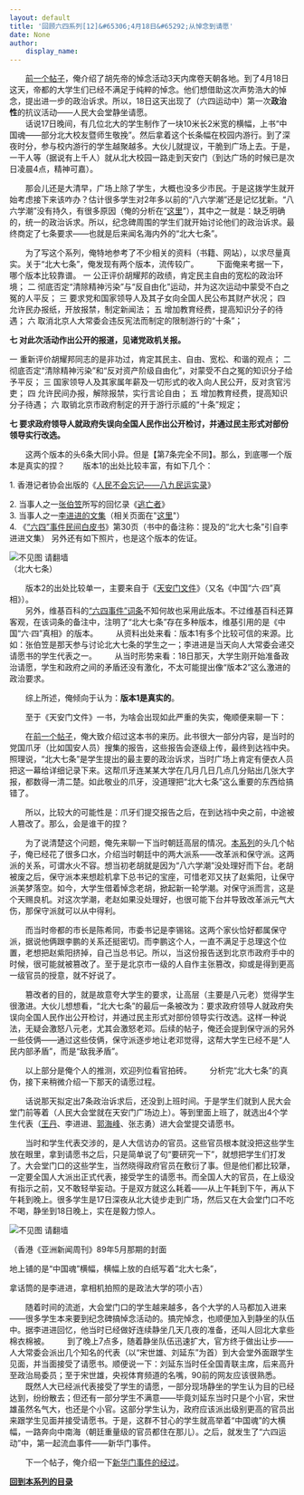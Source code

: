 ```yaml
---
layout: default
title: '回顾六四系列[12]&#65306;4月18日&#65292;从悼念到请愿'
date: None
author:
    display_name: 
---
```


　　[前一个帖子](https://program-think.blogspot.com/2012/01/june-fourth-incident-11.html)，俺介绍了胡先帝的悼念活动3天内席卷天朝各地。到了4月18日这天，帝都的大学生们已经不满足于纯粹的悼念。他们想借助这次声势浩大的悼念，提出进一步的政治诉求。所以，18日这天出现了（六四运动中）第一次**政治性**的抗议活动——人民大会堂静坐请愿。  
　　话说17日晚间，有几位北大的学生制作了一块10米长2米宽的横幅，上书“中国魂——部分北大校友暨师生敬挽”。然后拿着这个长条幅在校园内游行。到了深夜时分，参与校内游行的学生越聚越多。大伙儿就提议，干脆到广场上去。于是，一干人等（据说有上千人）就从北大校园一路走到天安门（到达广场的时候已是次日凌晨4点，精神可嘉）。

　　那会儿还是大清早，广场上除了学生，大概也没多少市民。于是这拨学生就开始考虑接下来该咋办？估计很多学生对2年多以前的“八六学潮”还是记忆犹新。“八六学潮”没有持久，有很多原因（俺的分析在“[这里](https://program-think.blogspot.com/2011/09/june-fourth-incident-6.html)”），其中之一就是：缺乏明确的，统一的政治诉求。所以，纪念碑周围的学生们就开始讨论他们的政治诉求。最终商定了七条要求——也就是后来闻名海内外的“北大七条”。

　　为了写这个系列，俺特地参考了不少相关的资料（书籍、网站），以求尽量真实。关于“北大七条”，俺发现有两个版本，流传较广。 　　下面俺来考据一下，哪个版本比较靠谱。 一 公正评价胡耀邦的政绩，肯定民主自由的宽松的政治环境； 二 彻底否定“清除精神污染”与“反自由化”运动，并为这次运动中蒙受不白之冤的人平反； 三 要求党和国家领导人及其子女向全国人民公布其财产状况； 四 允许民办报纸，开放报禁，制定新闻法； 五 增加教育经费，提高知识分子的待遇； 六 取消北京人大常委会违反宪法而制定的限制游行的“十条”；

**七 对此次活动作出公开的报道，见诸党政机关报。**

一 重新评价胡耀邦同志的是非功过，肯定其民主、自由、宽松、和谐的观点； 二 彻底否定“清除精神污染”和“反对资产阶级自由化”，对蒙受不白之冤的知识分子给予平反； 三 国家领导人及其家属年薪及一切形式的收入向人民公开，反对贪官污吏； 四 允许民间办报，解除报禁，实行言论自由； 五 增加教育经费，提高知识分子待遇； 六 取销北京市政府制定的开于游行示威的“十条”规定；

**七 要求政府领导人就政府失误向全国人民作出公开检讨，并通过民主形式对部份领导实行改选。**

　　这两个版本的头6条大同小异。但是【第7条完全不同】。那么，到底哪一个版本是真实的捏？ 　　版本1的出处比较丰富，有如下几个：

1\. 香港记者协会出版的《[人民不会忘记——八九民运实录](https://docs.google.com/document/d/1MM1WDl1CzbRLc7ioU_xYuLW3zyMGv7PduLM6Pjo2iVo/)》

  
2\. 当事人之一[张伯笠](https://zh.wikipedia.org/wiki/%E5%BC%A0%E4%BC%AF%E7%AC%A0)所写的回忆录《[逃亡者](https://docs.google.com/document/d/1iQIQaCAtqXSzedbDEjS9oPJB3PaD_rWOv8x8C1TYXzU/)》  
3\. 当事人之一[李进进的文集](https://blog.boxun.com/hero/lijj)（相关页面在"[这里](https://blog.boxun.com/hero/lijj/4_2.shtml)"）  
4\. 《[“六四”事件民间白皮书](https://docs.google.com/document/d/145i1xU_gVRle40nxB3BegV9zg4k9CLFNswNMeYr_sLM/)》第30页（书中的备注称：提及的“北大七条”引自李进进文集） 另外还有如下照片，也是这个版本的佐证。

![不见图 请翻墙](https://lh6.googleusercontent.com/f43gjk2S478DuhLMUxFV6sofMvgJ-qT1fivbPxlfLdb41j6xFlbWXIVjGJ1qzC9pI5TVxm7rsTeqJbIPoVXCwNvrGa2-DP3gD8k-vwVrSppxrAf0Yn37ktjP3q4ddXeIFmQdHc4p)  
（北大七条）

  
　　版本2的出处比较单一，主要来自于《[天安门文件](https://docs.google.com/document/d/14eKfxpGBPqw6-0PFuiQASpg7T5gkeyw8kvAB0VThQDk/)》（又名《中国“六·四”真相》）。  
　　另外，维基百科的[“六四事件”词条](https://zh.wikipedia.org/wiki/%E5%85%AD%E5%9B%9B%E4%BA%8B%E4%BB%B6)不知何故也采用此版本。不过维基百科还算客观，在该词条的备注中，注明了“北大七条”存在多种版本，维基引用的是《中国“六·四”真相》的版本。 　　从资料出处来看：版本1有多个比较可信的来源。比如：张伯笠是那天参与讨论北大七条的学生之一；李进进是当天向人大常委会递交请愿书的学生代表之一。 　　从当时形势来看：18日那天，大学生刚开始准备政治请愿，学生和政府之间的矛盾还没有激化，不太可能提出像“版本2”这么激进的政治要求。

　　综上所述，俺倾向于认为：**版本1是真实的**。

　　至于《天安门文件》一书，为啥会出现如此严重的失实，俺顺便来聊一下：

　　在[前一个帖子](https://program-think.blogspot.com/2012/01/june-fourth-incident-11.html)，俺大致介绍过这本书的来历。此书很大一部分内容，是当时的党国爪牙（比如国安人员）搜集的报告，这些报告会逐级上传，最终到达裆中央。照理说，“北大七条”是学生提出的最主要的政治诉求，当时广场上肯定有便衣人员把这一幕给详细记录下来。这帮爪牙连某某大学在几月几日几点几分贴出几张大字报，都数得一清二楚。如此敬业的爪牙，没道理把“北大七条”这么重要的东西给搞错了。

　　所以，比较大的可能性是：爪牙们提交报告之后，在到达裆中央之前，中途被人篡改了。那么，会是谁干的捏？

　　为了说清楚这个问题，俺先来聊一下当时朝廷高层的情况。[本系列](https://program-think.blogspot.com/2011/06/june-fourth-incident-0.html)的头几个帖子，俺已经花了很多口水，介绍当时朝廷中的两大派系——改革派和保守派。这两派的关系，可谓水火不容。想当初老胡就是因为“八六学潮”没处理好而下台。老胡被废之后，保守派本来想趁机拿下总书记的宝座，可惜老邓又扶了赵紫阳，让保守派美梦落空。如今，大学生借着悼念老胡，掀起新一轮学潮。对保守派而言，这是个天赐良机。对这次学潮，老赵如果没处理好，也很可能下台并导致改革派元气大伤，那保守派就可以从中得利。

　　而当时帝都的市长是陈希同，市委书记是李锡铭。这两个家伙恰好都属保守派，据说他俩跟李鹏的关系还挺密切。而李鹏这个人，一直不满足于总理这个位置，老想把赵紫阳挤掉，自己当总书记。所以，当这份报告送到北京市政府手中的时候，很可能就被篡改了。至于是北京市一级的人自作主张篡改，抑或是得到更高一级官员的授意，就不好说了。

　　篡改者的目的，就是故意夸大学生的要求，让高层（主要是八元老）觉得学生很激进。大伙儿想想看，“北大七条”的最后一条被改为：要求政府领导人就政府失误向全国人民作出公开检讨，并通过民主形式对部份领导实行改选。这样一种说法，无疑会激怒八元老，尤其会激怒老邓。后续的帖子，俺还会提到保守派的另外一些伎俩——通过这些伎俩，保守派逐步地让老邓觉得，这帮大学生已经不是“人民内部矛盾”，而是“敌我矛盾”。

　　以上部分是俺个人的推测，欢迎列位看官拍砖。 　　分析完“北大七条”的真伪，接下来稍微介绍一下那天的请愿过程。

　　话说那天拟定出7条政治诉求后，还没到上班时间。于是学生们就到人民大会堂门前等着（人民大会堂就在天安门广场边上）。等到里面上班了，就选出4个学生代表（[王丹](https://zh.wikipedia.org/wiki/%E7%8E%8B%E4%B8%B9)、李进进、[郭海峰](https://zh.wikipedia.org/wiki/%E9%83%AD%E6%B5%B7%E5%B3%B0)、张志勇）进大会堂提交请愿书。

　　当时和学生代表交涉的，是人大信访办的官员。这些官员根本就没把这些学生放在眼里，拿到请愿书之后，只是简单说了句“要研究一下”，就想把学生们打发了。大会堂门口的这些学生，当然晓得政府官员在敷衍了事。但是他们都比较犟，一定要全国人大派出正式代表，接受学生的请愿书。而全国人大的官员，在上级没有指示之前，又不敢轻举妄动。于是双方就这么耗着——从上午耗到下午，再从下午耗到晚上。很多学生是17日深夜从北大徒步走到广场，然后又在大会堂门口不吃不喝，静坐到18日晚上，实在是毅力惊人。

![不见图 请翻墙](https://lh5.googleusercontent.com/uno289OOzAfol5_qDTLGv1DFUm07QicR6CtullNB6palslLAl2WNNGDs0qxM0Oe_qp_IA7EiP6LcE_qewNgNRlSMX9sJuNAmV4P3dKDAP0TM3ihb8ZkZvMBiTbOXaD8U3Y2wKnWs)  

（香港《亚洲新闻周刊》89年5月那期的封面

地上铺的是“中国魂”横幅，横幅上放的白纸写着“北大七条”，

拿话筒的是李进进，拿相机拍照的是政法大学的项小吉）

　　随着时间的流逝，大会堂门口的学生越来越多，各个大学的人马都加入进来——很多学生本来要到纪念碑搞悼念活动的。搞完悼念，也顺便加入到静坐的队伍中。据李进进回忆，他当时已经做好连续静坐几天几夜的准备，还叫人回北大拿些棉衣棉被。 　　到了晚上7点多，随着静坐队伍迅速扩大，官方终于做出让步——人大常委会派出几个知名的代表（以“宋世雄、刘延东”为首）到大会堂外面跟学生见面，并当面接受了请愿书。顺便说一下：刘延东当时任全国青联主席，后来高升至政治局委员；至于宋世雄，央视体育频道的名嘴，90前的网友应该很熟悉。 　　既然人大已经派代表接受了学生的请愿，一部分现场静坐的学生认为目的已经达到，纷纷散去；但还有一部分学生不满意——毕竟刘延东当时只是个小官，宋世雄虽然名气大，也还是个小官。这部分学生认为，政府应该派出级别更高的官员出来跟学生见面并接受请愿书。于是，这群不甘心的学生就高举着“中国魂”的大横幅，一路奔向中南海（朝廷重量级的官员都住在那儿）。之后，就发生了“六四运动”中，第一起流血事件——新华门事件。

　　下一个帖子，俺介绍一下[新华门事件的经过](https://program-think.blogspot.com/2012/02/june-fourth-incident-13.html)。

[**回到本系列的目录**](https://program-think.blogspot.com/2011/06/june-fourth-incident-0.html#index)

